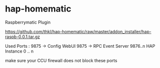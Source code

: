 # hap-homematic

Raspberrymatic Plugin

https://github.com/thkl/hap-homematic/raw/master/addon_installer/hap-raspb-0.0.1.tar.gz


Used Ports : 
9875 -> Config WebUI
9875 -> RPC Event Server
9876..n HAP Instance 0 .. n

make sure your CCU firewall does not block these ports